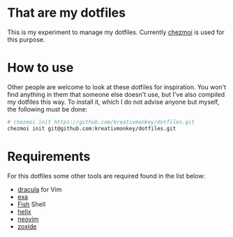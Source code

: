 # That are my dotfiles

This is my experiment to manage my dotfiles. Currently [chezmoi](https://www.chezmoi.io/#considering-using-chezmoi) is used for this purpose. 

# How to use

Other people are welcome to look at these dotfiles for inspiration. You won't find anything in them that someone else doesn't use, but 
I've also compiled my dotfiles this way. To install it, which I do not advise anyone but myself, the following must be done:

```bash
# chezmoi init https://github.com/kreativmonkey/dotfiles.git
chezmoi init git@github.com:kreativmonkey/dotfiles.git
```

# Requirements

For this dotfiles some other tools are required found in the list below:

- [dracula](https://github.com/dracula/vim) for Vim
- [exa](https://github.com/ogham/exa)
- [Fish](https://fishshell.com/) Shell
- [helix](https://helix-editor.com/)
- [neovim](https://neovim.io/)
- [zoxide](https://github.com/ajeetdsouza/zoxide)

